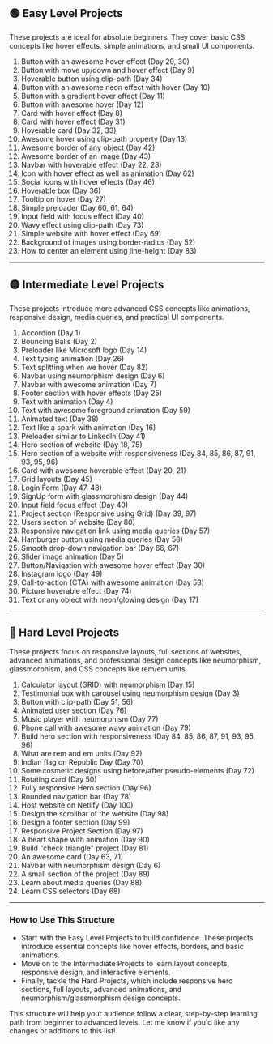 ## 🟢 Easy Level Projects

These projects are ideal for absolute beginners. They cover basic CSS concepts like hover effects, simple animations, and small UI components.

1. Button with an awesome hover effect (Day 29, 30)
2. Button with move up/down and hover effect (Day 9)
3. Hoverable button using clip-path (Day 34)
4. Button with an awesome neon effect with hover (Day 10)
5. Button with a gradient hover effect (Day 11)
6. Button with awesome hover (Day 12)
7. Card with hover effect (Day 8)
8. Card with hover effect (Day 31)
9. Hoverable card (Day 32, 33)
10. Awesome hover using clip-path property (Day 13)
11. Awesome border of any object (Day 42)
12. Awesome border of an image (Day 43)
13. Navbar with hoverable effect (Day 22, 23)
14. Icon with hover effect as well as animation (Day 62)
15. Social icons with hover effects (Day 46)
16. Hoverable box (Day 36)
17. Tooltip on hover (Day 27)
18. Simple preloader (Day 60, 61, 64)
19. Input field with focus effect (Day 40)
20. Wavy effect using clip-path (Day 73)
21. Simple website with hover effect (Day 69)
22. Background of images using border-radius (Day 52)
23. How to center an element using line-height (Day 83)

---

## 🟡 Intermediate Level Projects

These projects introduce more advanced CSS concepts like animations, responsive design, media queries, and practical UI components.

1. Accordion (Day 1)
2. Bouncing Balls (Day 2)
3. Preloader like Microsoft logo (Day 14)
4. Text typing animation (Day 26)
5. Text splitting when we hover (Day 82)
6. Navbar using neumorphism design (Day 6)
7. Navbar with awesome animation (Day 7)
8. Footer section with hover effects (Day 25)
9. Text with animation (Day 4)
10. Text with awesome foreground animation (Day 59)
11. Animated text (Day 38)
12. Text like a spark with animation (Day 16)
13. Preloader similar to LinkedIn (Day 41)
14. Hero section of website (Day 18, 75)
15. Hero section of a website with responsiveness (Day 84, 85, 86, 87, 91, 93, 95, 96)
16. Card with awesome hoverable effect (Day 20, 21)
17. Grid layouts (Day 45)
18. Login Form (Day 47, 48)
19. SignUp form with glassmorphism design (Day 44)
20. Input field focus effect (Day 40)
21. Project section (Responsive using Grid) (Day 39, 97)
22. Users section of website (Day 80)
23. Responsive navigation link using media queries (Day 57)
24. Hamburger button using media queries (Day 58)
25. Smooth drop-down navigation bar (Day 66, 67)
26. Slider image animation (Day 5)
27. Button/Navigation with awesome hover effect (Day 30)
28. Instagram logo (Day 49)
29. Call-to-action (CTA) with awesome animation (Day 53)
30. Picture hoverable effect (Day 74)
31. Text or any object with neon/glowing design (Day 17)

---

## 🔴 Hard Level Projects

These projects focus on responsive layouts, full sections of websites, advanced animations, and professional design concepts like neumorphism, glassmorphism, and CSS concepts like rem/em units.

1. Calculator layout (GRID) with neumorphism (Day 15)
2. Testimonial box with carousel using neumorphism design (Day 3)
3. Button with clip-path (Day 51, 56)
4. Animated user section (Day 76)
5. Music player with neumorphism (Day 77)
6. Phone call with awesome wavy animation (Day 79)
7. Build hero section with responsiveness (Day 84, 85, 86, 87, 91, 93, 95, 96)
8. What are rem and em units (Day 92)
9. Indian flag on Republic Day (Day 70)
10. Some cosmetic designs using before/after pseudo-elements (Day 72)
11. Rotating card (Day 50)
12. Fully responsive Hero section (Day 96)
13. Rounded navigation bar (Day 78)
14. Host website on Netlify (Day 100)
15. Design the scrollbar of the website (Day 98)
16. Design a footer section (Day 99)
17. Responsive Project Section (Day 97)
18. A heart shape with animation (Day 90)
19. Build "check triangle" project (Day 81)
20. An awesome card (Day 63, 71)
21. Navbar with neumorphism design (Day 6)
22. A small section of the project (Day 89)
23. Learn about media queries (Day 88)
24. Learn CSS selectors (Day 68)

---

### How to Use This Structure

- Start with the Easy Level Projects to build confidence. These projects introduce essential concepts like hover effects, borders, and basic animations.
- Move on to the Intermediate Projects to learn layout concepts, responsive design, and interactive elements.
- Finally, tackle the Hard Projects, which include responsive hero sections, full layouts, advanced animations, and neumorphism/glassmorphism design concepts.

This structure will help your audience follow a clear, step-by-step learning path from beginner to advanced levels. Let me know if you'd like any changes or additions to this list!
